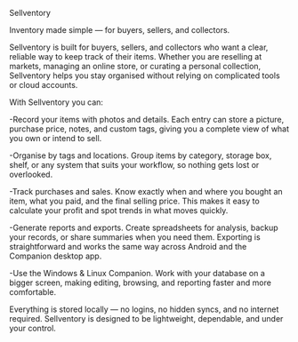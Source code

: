 Sellventory

Inventory made simple — for buyers, sellers, and collectors.

Sellventory is built for buyers, sellers, and collectors who want a clear, reliable way to keep track of their items. Whether you are reselling at markets, managing an online store, or curating a personal collection, Sellventory helps you stay organised without relying on complicated tools or cloud accounts.

With Sellventory you can:

-Record your items with photos and details. Each entry can store a picture, purchase price, notes, and custom tags, giving you a complete view of what you own or intend to sell.

-Organise by tags and locations. Group items by category, storage box, shelf, or any system that suits your workflow, so nothing gets lost or overlooked.

-Track purchases and sales. Know exactly when and where you bought an item, what you paid, and the final selling price. This makes it easy to calculate your profit and spot trends in what moves quickly.

-Generate reports and exports. Create spreadsheets for analysis, backup your records, or share summaries when you need them. Exporting is straightforward and works the same way across Android and the Companion desktop app.

-Use the Windows & Linux Companion. Work with your database on a bigger screen, making editing, browsing, and reporting faster and more comfortable.

Everything is stored locally — no logins, no hidden syncs, and no internet required. Sellventory is designed to be lightweight, dependable, and under your control.
